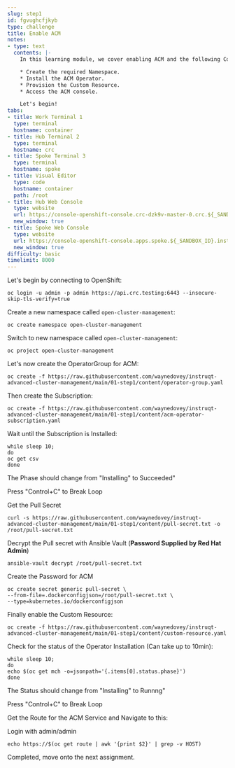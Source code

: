 ```yaml
---
slug: step1
id: fgvughcfjkyb
type: challenge
title: Enable ACM
notes:
- type: text
  contents: |-
    In this learning module, we cover enabling ACM and the following Concepts:

    * Create the required Namespace.
    * Install the ACM Operator.
    * Provision the Custom Resource.
    * Access the ACM console.

    Let's begin!
tabs:
- title: Work Terminal 1
  type: terminal
  hostname: container
- title: Hub Terminal 2
  type: terminal
  hostname: crc
- title: Spoke Terminal 3
  type: terminal
  hostname: spoke
- title: Visual Editor
  type: code
  hostname: container
  path: /root
- title: Hub Web Console
  type: website
  url: https://console-openshift-console.crc-dzk9v-master-0.crc.${_SANDBOX_ID}.instruqt.io
  new_window: true
- title: Spoke Web Console
  type: website
  url: https://console-openshift-console.apps.spoke.${_SANDBOX_ID}.instruqt.io
  new_window: true
difficulty: basic
timelimit: 8000
---
```

Let's begin by connecting to OpenShift:

```
oc login -u admin -p admin https://api.crc.testing:6443 --insecure-skip-tls-verify=true
```

Create a new namespace called `open-cluster-management`:

```
oc create namespace open-cluster-management
```

Switch to new namespace called `open-cluster-management`:

```
oc project open-cluster-management
```

Let's now create the OperatorGroup for ACM:

```
oc create -f https://raw.githubusercontent.com/waynedovey/instruqt-advanced-cluster-management/main/01-step1/content/operator-group.yaml
```

Then create the Subscription:

```
oc create -f https://raw.githubusercontent.com/waynedovey/instruqt-advanced-cluster-management/main/01-step1/content/acm-operator-subscription.yaml
```

Wait until the Subscription is Installed:

```
while sleep 10;
do
oc get csv
done
```

The Phase should change from "Installing" to Succeeded"

Press "Control+C" to Break Loop

Get the Pull Secret
```
curl -s https://raw.githubusercontent.com/waynedovey/instruqt-advanced-cluster-management/main/01-step1/content/pull-secret.txt -o /root/pull-secret.txt
```

Decrypt the Pull secret with Ansible Vault (**Password Supplied by Red Hat Admin**)
```
ansible-vault decrypt /root/pull-secret.txt
```

Create the Password for ACM

```
oc create secret generic pull-secret \
--from-file=.dockerconfigjson=/root/pull-secret.txt \
--type=kubernetes.io/dockerconfigjson
```


Finally enable the Custom Resource:

```
oc create -f https://raw.githubusercontent.com/waynedovey/instruqt-advanced-cluster-management/main/01-step1/content/custom-resource.yaml
```

Check for the status of the Operator Installation (Can take up to 10min):

```
while sleep 10;
do
echo $(oc get mch -o=jsonpath='{.items[0].status.phase}')
done
````

The Status should change from "Installing" to Runnng"

Press "Control+C" to Break Loop

Get the Route for the ACM Service and Navigate to this:

Login with admin/admin

```
echo https://$(oc get route | awk '{print $2}' | grep -v HOST)
```

Completed, move onto the next assignment.